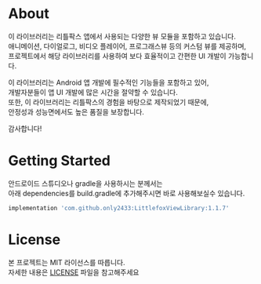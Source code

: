 # About
이 라이브러리는 리틀팍스 앱에서 사용되는 다양한 뷰 모듈을 포함하고 있습니다.<br>
애니메이션, 다이얼로그, 비디오 플레이어, 프로그래스뷰 등의 커스텀 뷰를 제공하며,<br>
프로젝트에서 해당 라이브러리를 사용하여 보다 효율적이고 간편한 UI 개발이 가능합니다.

이 라이브러리는 Android 앱 개발에 필수적인 기능들을 포함하고 있어, <br>
개발자분들이 앱 UI 개발에 많은 시간을 절약할 수 있습니다. <br>
또한, 이 라이브러리는 리틀팍스의 경험을 바탕으로 제작되었기 때문에,<br>
안정성과 성능면에서도 높은 품질을 보장합니다.

감사합니다!

# Getting Started
안드로이드 스튜디오나 gradle을 사용하시는 분께서는<br>
아래 dependencies를 build.gradle에 추가해주시면 바로 사용해보실수 있습니다.
```groovy
implementation 'com.github.only2433:LittlefoxViewLibrary:1.1.7'
```

# License
본 프로젝트는 MIT 라이선스를 따릅니다.<br>
자세한 내용은 [LICENSE](https://github.com/only2433/LittlefoxViewLibrary/blob/master/License.md) 파일을 참고해주세요




